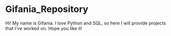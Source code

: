 # Gifania_Repository

Hi! My name is Gifania.
I love Python and SQL, so here I will provide projects that I've worked on. Hope you like it!
